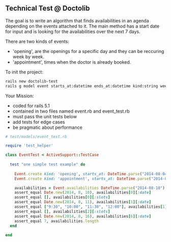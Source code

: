 ## Technical Test @ Doctolib

The goal is to write an algorithm that finds availabilities in an agenda depending on the events attached to it.
The main method has a start date for input and is looking for the availabilities over the next 7 days.

There are two kinds of events:

 - 'opening', are the openings for a specific day and they can be reccuring week by week.
 - 'appointment', times when the doctor is already booked.
 
To init the project:

``` sh 
rails new doctolib-test
rails g model event starts_at:datetime ends_at:datetime kind:string weekly_recurring:boolean
```

Your Mission:
 - coded for rails 5.1
 - contained in two files named event.rb and event_test.rb
 - must pass the unit tests below
 - add tests for edge cases
 - be pragmatic about performance

```ruby
# test/models/event_test.rb

require 'test_helper'

class EventTest < ActiveSupport::TestCase
  
  test "one simple test example" do
    
    Event.create kind: 'opening', starts_at: DateTime.parse("2014-08-04 09:30"), ends_at: DateTime.parse("2014-08-04 12:30"), weekly_recurring: true
    Event.create kind: 'appointment', starts_at: DateTime.parse("2014-08-11 10:30"), ends_at: DateTime.parse("2014-08-11 11:30")

    availabilities = Event.availabilities DateTime.parse("2014-08-10")
    assert_equal Date.new(2014, 8, 10), availabilities[0][:date]
    assert_equal [], availabilities[0][:slots]
    assert_equal Date.new(2014, 8, 11), availabilities[1][:date]
    assert_equal ["9:30", "10:00", "11:30", "12:00"], availabilities[1][:slots]
    assert_equal [], availabilities[2][:slots]
    assert_equal Date.new(2014, 8, 16), availabilities[6][:date]
    assert_equal 7, availabilities.length
  end
  
end
```
